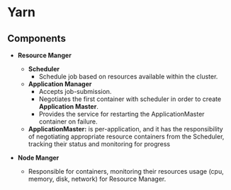 # Yarn

## Components

- **Resource Manger**
  - **Scheduler**
    - Schedule job based on resources available within the cluster.
  - **Application Manager**
    - Accepts job-submission.
    - Negotiates the first container with scheduler in order to create **Application Master**.
    - Provides the service for restarting the ApplicationMaster container on failure.
  - **ApplicationMaster:** is per-application, and it has the responsibility of negotiating appropriate resource containers
      from the Scheduler, tracking their status and monitoring for progress

- **Node Manger**
  - Responsible for containers, monitoring their resources usage (cpu, memory, disk, network)
    for Resource Manager.
